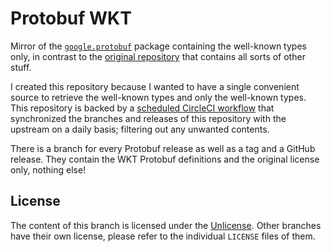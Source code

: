 # Protobuf WKT

Mirror of the [`google.protobuf`](https://developers.google.com/protocol-buffers/docs/reference/google.protobuf)
package containing the well-known types only, in contrast to the
[original repository](https://github.com/protocolbuffers/protobuf) that contains
all sorts of other stuff.

I created this repository because I wanted to have a single convenient source to
retrieve the well-known types and only the well-known types. This repository
is backed by a [scheduled CircleCI workflow](https://circleci.com/docs/2.0/workflows/#scheduling-a-workflow)
that synchronized the branches and releases of this repository with the upstream
on a daily basis; filtering out any unwanted contents.

There is a branch for every Protobuf release as well as a tag and a GitHub
release. They contain the WKT Protobuf definitions and the original license
only, nothing else!

## License

The content of this branch is licensed under the [Unlicense](UNLICENSE.md).
Other branches have their own license, please refer to the individual `LICENSE`
files of them.
